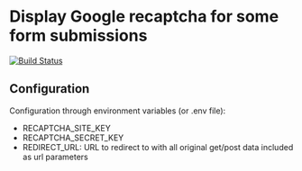 Display Google recaptcha for some form submissions
==================================================

[![Build Status](https://travis-ci.com/arska/formcaptcha.svg?branch=master)](https://travis-ci.com/arska/formcaptcha)

## Configuration

Configuration through environment variables (or .env file):
* RECAPTCHA_SITE_KEY
* RECAPTCHA_SECRET_KEY
* REDIRECT_URL: URL to redirect to with all original get/post data included as url parameters
